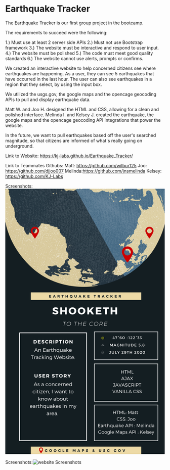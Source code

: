 # Earthquake Tracker

The Earthquake Tracker is our first group project in the bootcamp. 

The requirements to succeed were the following: 

1.) Must use at least 2 server side APIs
2.) Must not use Bootstrap framework
3.) The website must be interactive and respond to user input. 
4.) The website must be polished
5.) The code must meet good quality standards
6.) The website cannot use alerts, prompts or confirms. 

We created an interactive website to help concerned citizens see where earthquakes are happening. 
As a user, they can see 5 earthquakes that have occurred in the last hour. The user can also see earthquakes in a region that they select, by using the input box. 

We utilized the usgs.gov, the google maps and the opencage geocoding APIs to pull and display earthquake data. 

Matt W. and Joo H. designed the HTML and CSS, allowing for a clean and polished interface. 
Melinda I. and Kelsey J. created the earthquake, the google maps and the opencage geocoding API integrations that power the website.

In the future, we want to pull earthquakes based off the user's searched magnitude, so that citizens are informed of what's really going on underground.

Link to Website: https://kj-labs.github.io/Earthquake_Tracker/

Link to Teammates Githubs: 
Matt: https://github.com/wilbur125
Joo: https://github.com/djjoo007
Melinda:https://github.com/jnsmelinda
Kelsey: https://github.com/KJ-Labs

Screenshots:![Presentation Picture](https://github.com/KJ-Labs/Earthquake_Tracker/blob/master/presentationpicture.png "Presentation Picture")

Screenshots:![website Screenshots](https://github.com/KJ-Labs/Earthquake_Tracker/blob/master/websitescreenshots.png "website Screenshots")
